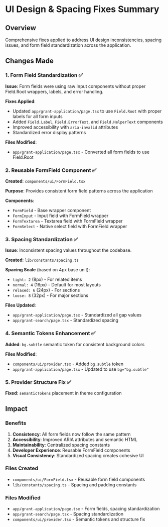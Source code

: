 # UI Design & Spacing Fixes Summary

## Overview
Comprehensive fixes applied to address UI design inconsistencies, spacing issues, and form field standardization across the application.

## Changes Made

### 1. Form Field Standardization ✅
**Issue**: Form fields were using raw Input components without proper Field.Root wrappers, labels, and error handling.

**Fixes Applied**:
- Updated `app/grant-application/page.tsx` to use `Field.Root` with proper labels for all form inputs
- Added `Field.Label`, `Field.ErrorText`, and `Field.HelperText` components
- Improved accessibility with `aria-invalid` attributes
- Standardized error display patterns

**Files Modified**:
- `app/grant-application/page.tsx` - Converted all form fields to use Field.Root

### 2. Reusable FormField Component ✅
**Created**: `components/ui/FormField.tsx`

**Purpose**: Provides consistent form field patterns across the application

**Components**:
- `FormField` - Base wrapper component
- `FormInput` - Input field with FormField wrapper
- `FormTextarea` - Textarea field with FormField wrapper
- `FormSelect` - Native select field with FormField wrapper

### 3. Spacing Standardization ✅
**Issue**: Inconsistent spacing values throughout the codebase.

**Created**: `lib/constants/spacing.ts`

**Spacing Scale** (based on 4px base unit):
- `tight: 2` (8px) - For related items
- `normal: 4` (16px) - Default for most layouts
- `relaxed: 6` (24px) - For sections
- `loose: 8` (32px) - For major sections

**Files Updated**:
- `app/grant-application/page.tsx` - Standardized all gap values
- `app/grant-search/page.tsx` - Standardized spacing

### 4. Semantic Tokens Enhancement ✅
**Added**: `bg.subtle` semantic token for consistent background colors

**Files Modified**:
- `components/ui/provider.tsx` - Added `bg.subtle` token
- `app/grant-application/page.tsx` - Updated to use `bg="bg.subtle"`

### 5. Provider Structure Fix ✅
**Fixed**: `semanticTokens` placement in theme configuration

## Impact

### Benefits
1. **Consistency**: All form fields now follow the same pattern
2. **Accessibility**: Improved ARIA attributes and semantic HTML
3. **Maintainability**: Centralized spacing constants
4. **Developer Experience**: Reusable FormField components
5. **Visual Consistency**: Standardized spacing creates cohesive UI

### Files Created
- `components/ui/FormField.tsx` - Reusable form field components
- `lib/constants/spacing.ts` - Spacing and padding constants

### Files Modified
- `app/grant-application/page.tsx` - Form fields, spacing standardization
- `app/grant-search/page.tsx` - Spacing standardization
- `components/ui/provider.tsx` - Semantic tokens and structure fix

